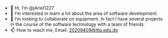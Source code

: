- 👋 Hi, I’m @jAriel1227
- 👀 I’m interested in learn a lot about the area of software development.
- 💞️ I’m looking to collaborate on equipment. In fact I have several projects in the course of the software technology with a team of friends.
- 📫 How to reach me, Email: 20209409@itla.edu.do
<!---
jAriel1227/jAriel1227 is a ✨ special ✨ repository because its `README.md` (this file) appears on your GitHub profile.
You can click the Preview link to take a look at your changes.
--->
